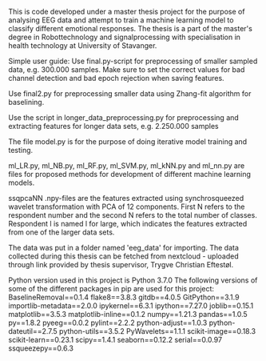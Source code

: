 This is code developed under a master thesis project for the purpose of analysing EEG data and attempt to train a machine learning model to classify different emotional responses.
The thesis is a part of the master's degree in Robottechnology and signalprocessing with specialisation in health technology at University of Stavanger.

Simple user guide:
Use final.py-script for preprocessing of smaller sampled data, e.g. 300.000 samples.
Make sure to set the correct values for bad channel detection and bad epoch rejection when saving features.

Use final2.py for preprocessing smaller data using Zhang-fit algorithm for baselining.

Use the script in longer_data_preprocessing.py for preprocessing and extracting features for longer data sets, e.g. 2.250.000 samples

The file model.py is for the purpose of doing iterative model training and testing.

ml_LR.py, ml_NB.py, ml_RF.py, ml_SVM.py, ml_kNN.py and ml_nn.py are files for proposed methods for development of different machine learning models.

ssqpcaNN .npy-files are the features extracted using synchrosqueezed wavelet transformation with PCA of 12 components. First N refers to the respondent number and the second N refers to the total number of classes. Respondent l is named l for large, which indicates the features extracted from one of the larger data sets.

The data was put in a folder named 'eeg_data' for importing. The data collected during this thesis can be fetched from nextcloud - uploaded through link provided by thesis supervisor, Trygve Christian Eftestøl.

Python version used in this project is Python 3.7.0
The following versions of some of the different packages in pip are used for this project:
BaselineRemoval==0.1.4
flake8==3.8.3
gitdb==4.0.5
GitPython==3.1.9
importlib-metadata==2.0.0
ipykernel==6.3.1
ipython==7.27.0
joblib==0.15.1
matplotlib==3.5.3
matplotlib-inline==0.1.2
numpy==1.21.3
pandas==1.0.5
py==1.8.2
pyeeg==0.0.2
pylint==2.2.2
python-adjust==1.0.3
python-dateutil==2.7.5
python-utils==3.5.2
PyWavelets==1.1.1
scikit-image==0.18.3
scikit-learn==0.23.1
scipy==1.4.1
seaborn==0.12.2
serial==0.0.97
ssqueezepy==0.6.3
